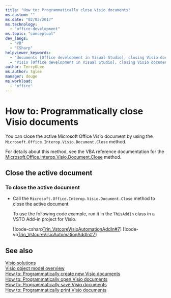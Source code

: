 ```yaml
---
title: "How to: Programmatically close Visio documents"
ms.custom: ""
ms.date: "02/02/2017"
ms.technology: 
  - "office-development"
ms.topic: "conceptual"
dev_langs: 
  - "VB"
  - "CSharp"
helpviewer_keywords: 
  - "documents [Office development in Visual Studio], closing Visio documents"
  - "Visio [Office development in Visual Studio], closing Visio documents"
author: TerryGLee
ms.author: tglee
manager: douge
ms.workload: 
  - "office"
---
```

# How to: Programmatically close Visio documents
  You can close the active Microsoft Office Visio document by using the `Microsoft.Office.Interop.Visio.Document.Close` method.  
  
 For details about this method, see the VBA reference documentation for the [Microsoft.Office.Interop.Visio.Document.Close](http://msdn.microsoft.com/library/office/ff767415.aspx) method.  
  
## Close the active document  
  
### To close the active document  
  
-   Call the `Microsoft.Office.Interop.Visio.Document.Close` method to close the active document.  
  
     To use the following code example, run it in the `ThisAddIn` class in a VSTO Add-in project for Visio.  
  
     [!code-csharp[Trin_VstcoreVisioAutomationAddIn#7](../vsto/codesnippet/CSharp/trin_vstcorevisioautomationaddin/ThisAddIn.cs#7)]
     [!code-vb[Trin_VstcoreVisioAutomationAddIn#7](../vsto/codesnippet/VisualBasic/trin_vstcorevisioautomationaddin/ThisAddIn.vb#7)]  
  
## See also  
 [Visio solutions](../vsto/visio-solutions.md)   
 [Visio object model overview](../vsto/visio-object-model-overview.md)   
 [How to: Programmatically create new Visio documents](../vsto/how-to-programmatically-create-new-visio-documents.md)   
 [How to: Programmatically open Visio documents](../vsto/how-to-programmatically-open-visio-documents.md)   
 [How to: Programmatically save Visio documents](../vsto/how-to-programmatically-save-visio-documents.md)   
 [How to: Programmatically print Visio documents](../vsto/how-to-programmatically-print-visio-documents.md)  
  
  